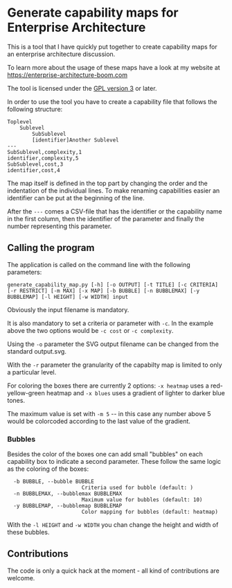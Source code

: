 # Generate capability maps for Enterprise Architecture

This is a tool that I have quickly put together to create capability
maps for an enterprise architecture discussion. 

To learn more about the usage of these maps have a look at my 
website at https://enterprise-architecture-boom.com

The tool is licensed under the [GPL version 3](https://www.gnu.org/licenses/gpl-3.0.html) or later. 

In order to use the tool you have to create a capability file that 
follows the following structure:

```
Toplevel
    Sublevel
        SubSublevel
        [identifier]Another Sublevel
---
SubSublevel,complexity,1
identifier,complexity,5
SubSublevel,cost,3
identifier,cost,4
```

The map itself is defined in the top part by changing the order and the indentation 
of the individual lines. To make renaming capabilities easier an identifier can be
put at the beginning of the line. 

After the `---` comes a CSV-file that has the identifier or the capability name in the
first column, then the identifier of the parameter and finally the number representing
this parameter. 


## Calling the program

The application is called on the command line with the following parameters:

```
generate_capability_map.py [-h] [-o OUTPUT] [-t TITLE] [-c CRITERIA] [-r RESTRICT] [-m MAX] [-x MAP] [-b BUBBLE] [-n BUBBLEMAX] [-y BUBBLEMAP] [-l HEIGHT] [-w WIDTH] input
```

Obviously the input filename is mandatory. 

It is also mandatory to set a criteria or parameter with `-c`. In the example above the
two options would be `-c cost` or `-c complexity`. 

Using the `-o` parameter the SVG output filename can be changed from the standard output.svg. 

With the `-r` parameter the granularity of the capabilty map is limited to only a particular level. 

For coloring the boxes there are currently 2 options: `-x heatmap` uses a red-yellow-green 
heatmap and `-x blues` uses a gradient of lighter to darker blue tones. 

The maximum value is set with `-m 5` -- in this case any number above 5
would be colorcoded according to the last value of the gradient. 

### Bubbles

Besides the color of the boxes one can add small "bubbles" on each capability box
to indicate a second parameter. These follow the same logic as the coloring of the
boxes:

```
  -b BUBBLE, --bubble BUBBLE
                        Criteria used for bubble (default: )
  -n BUBBLEMAX, --bubblemax BUBBLEMAX
                        Maximum value for bubbles (default: 10)
  -y BUBBLEMAP, --bubblemap BUBBLEMAP
                        Color mapping for bubbles (default: heatmap)
```

With the `-l HEIGHT` and `-w WIDTH` you chan change the height and width of these bubbles. 


## Contributions

The code is only a quick hack at the moment - all kind of contributions are welcome. 


